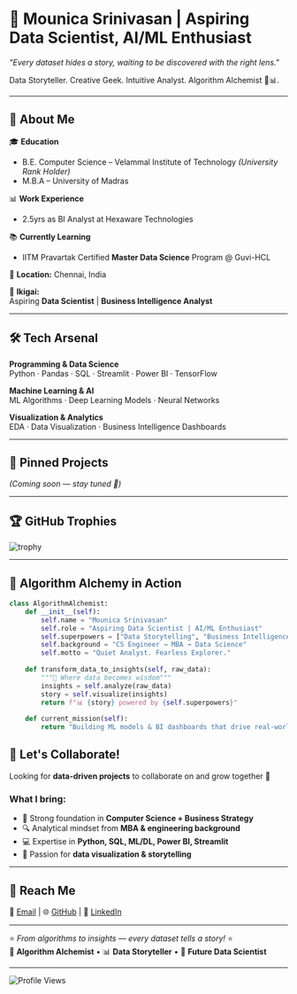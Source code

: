 # 🧠 Mounica Srinivasan | Aspiring Data Scientist, AI/ML Enthusiast
*"Every dataset hides a story, waiting to be discovered with the right lens."*

Data Storyteller. Creative Geek. Intuitive Analyst. Algorithm Alchemist 🧪📊. 

---

## 🧬 About Me
🎓 **Education**  
- B.E. Computer Science – Velammal Institute of Technology *(University Rank Holder)*  
- M.B.A – University of Madras  

📊 **Work Experience**
- 2.5yrs as BI Analyst at Hexaware Technologies

📚 **Currently Learning**  
- IITM Pravartak Certified **Master Data Science** Program @ Guvi-HCL  

📍 **Location:** Chennai, India  

🧠 **Ikigai:**  
Aspiring **Data Scientist** | **Business Intelligence Analyst**

---

## 🛠️ Tech Arsenal  

**Programming & Data Science**  
Python · Pandas · SQL · Streamlit · Power BI · TensorFlow  

**Machine Learning & AI**  
ML Algorithms · Deep Learning Models · Neural Networks  

**Visualization & Analytics**  
EDA · Data Visualization · Business Intelligence Dashboards  

---

## 📌 Pinned Projects  
*(Coming soon — stay tuned 👀)*

---

## 🏆 GitHub Trophies  
![trophy](https://github-profile-trophy.vercel.app/?username=MounicaSrinivasan&theme=radical&no-frame=true&margin-w=10)

---

## 💭 Algorithm Alchemy in Action  

```python
class AlgorithmAlchemist:
    def __init__(self):
        self.name = "Mounica Srinivasan"
        self.role = "Aspiring Data Scientist | AI/ML Enthusiast"
        self.superpowers = ["Data Storytelling", "Business Intelligence", "Deep Learning"]
        self.background = "CS Engineer → MBA → Data Science"
        self.motto = "Quiet Analyst. Fearless Explorer."
    
    def transform_data_to_insights(self, raw_data):
        """🧪 Where data becomes wisdom"""
        insights = self.analyze(raw_data)
        story = self.visualize(insights)
        return f"📊 {story} powered by {self.superpowers}"
    
    def current_mission(self):
        return "Building ML models & BI dashboards that drive real-world impact 🚀"

```

## 💞️ Let's Collaborate!

Looking for **data-driven projects** to collaborate on and grow together 🚀  

### What I bring:
- 🎯 Strong foundation in **Computer Science + Business Strategy**  
- 🔍 Analytical mindset from **MBA & engineering background**  
- 💻 Expertise in **Python, SQL, ML/DL, Power BI, Streamlit**  
- 🎨 Passion for **data visualization & storytelling**  

---

## 📩 Reach Me
📧 [Email](mailto:your-email@example.com) | 🌐 [GitHub](https://github.com/MounicaSrinivasan) | 🔗 [LinkedIn](your-linkedin-url)  

---

⭐ *From algorithms to insights — every dataset tells a story!* ⭐  
🧪 **Algorithm Alchemist** • 📊 **Data Storyteller** • 🚀 **Future Data Scientist**  

---

![Profile Views](https://komarev.com/ghpvc/?username=MounicaSrinivasan&label=Profile%20Views&color=blue&style=flat)
